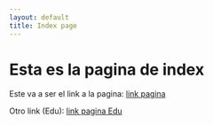 ```yaml
---
layout: default
title: Index page
---
```


# Esta es la pagina de index

Este va a ser el link a la pagina: [link pagina](./markdown.html)

Otro link (Edu): [link pagina Edu](./MarkdownGuidelines.html)